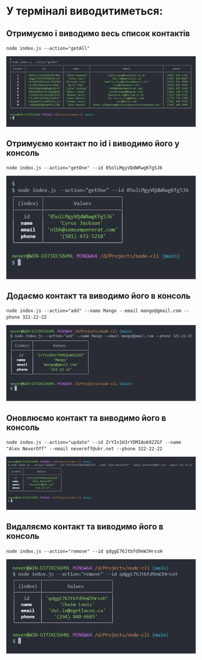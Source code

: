 # У терміналі виводитиметься:

## Отримуємо і виводимо весь список контактів

`node index.js --action="getAll"`

![Task 1: Get list of all contacts](./assets/01-getAll.jpg)

## Отримуємо контакт по id і виводимо його у консоль

`node index.js --action="getOne" --id 05olLMgyVQdWRwgKfg5J6`

![Task 2: Get one contact by id](./assets/02-getOne.jpg)

## Додаємо контакт та виводимо його в консоль

`node index.js --action="add" --name Mango --email mango@gmail.com --phone 322-22-22`

![Task 3: Add new contact in contacts list](./assets/03-add.jpg)

## Оновлюємо контакт та виводимо його в консоль

`node index.js --action="update" --id ZrYIn1H3rYDMIAoK8ZZGf --name "Alex NeverOff" --email neveroff@ukr.net --phone 322-22-22`

![Task 4: Update contact in contacts list](./assets/04-update.jpg)

## Видаляємо контакт та виводимо його в консоль

`node index.js --action="remove" --id qdggE76Jtbfd9eWJHrssH`

![Task 5: Remove contact from contacts list](./assets/05-remove.jpg)
